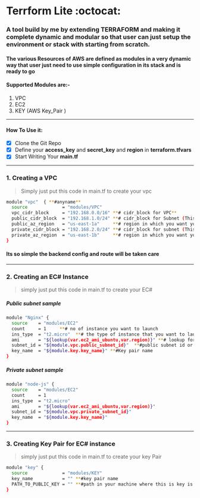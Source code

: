 # Terrform Lite :octocat:

### A tool build by me by extending TERRAFORM and making it complete dynamic and modular so that user can just setup the environment or stack with starting from scratch.

#### The various Resources of AWS are defined as modules in a very dynamic way that user just need to use simple configuration in its stack and is ready to go

#### Supported Modules are:-

1. VPC 
2. EC2 
3. KEY (AWS Key_Pair )

---

#### How To Use it:

- [x] Clone the Git Repo
- [x] Define your **access_key** and **secret_key** and **region** in **terraform.tfvars**
- [x] Start Writing Your **main.tf**

---

### 1. Creating a VPC 


> Simply just put this code in main.tf to create your vpc 
```sh
module "vpc"  { **#anyname**
  source             = "modules/VPC"
  vpc_cidr_block     = "192.168.0.0/16" **# cidr_block for VPC**
  public_cidr_block  = "192.168.1.0/24" **# cidr_block for Subnet (This subnet will be public)
  public_az_region   = "us-east-1a"     **# region in which you want your public subnet
  private_cidr_block = "192.168.2.0/24" **# cidr_block for subnet (This subnet will be private)
  private_az_region  = "us-east-1b"     **# region in which you want your private subnet
}
```

#### Its so simple the backend config and route will be taken care

---

### 2. Creating an EC# Instance

> simply just put this code in main.tf to create your EC#

##### Public subnet sample

```sh
module "Nginx" {
  source    = "modules/EC2"
  count     = 1     **# no of instance you want to launch
  ins_type  = "t2.micro"  **# the type of instance that you want to launch
  ami       = "${lookup(var.ec2_ami_ubuntu,var.region)}" **# lookup for your ubuntu
  subnet_id = "${module.vpc.public_subnet_id}"  **#public subnet id or Remove it to launch on default vpc
  key_name  = "${module.key.key_name}" **#Key pair name
}
```

##### Private subnet sample

```sh
module "node-js" {
  source    = "modules/EC2"
  count     = 1
  ins_type  = "t2.micro"
  ami       = "${lookup(var.ec2_ami_ubuntu,var.region)}"
  subnet_id = "${module.vpc.private_subnet_id}"
  key_name  = "${module.key.key_name}"
}
```

---

### 3. Creating Key Pair for EC# instance

> simply just put this code in main.tf to create your key Pair

```sh
module "key" {
  source             = "modules/KEY"
  key_name           = "" **#key pair name
  PATH_TO_PUBLIC_KEY = "" **#path in your machine where this is key is pasted
}
```